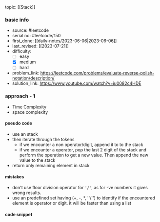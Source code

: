 topic: [[Stack]]

### basic info
- source: #leetcode 
- serial no: #leetcode/150 
- first_done: [[daily-notes/2023-06-06|2023-06-06]]
- last_revised: [[2023-07-21]]
- difficulty:
	- [ ] easy
	- [x] medium
	- [ ] hard
- problem_link: https://leetcode.com/problems/evaluate-reverse-polish-notation/description/
- solution_link: https://www.youtube.com/watch?v=iu0082c4HDE

### approach - 1
- Time Complexity
- space complexity

#### pseudo code
- use an stack 
- then iterate through the tokens
	- if we encounter a non operator/digit, append it to to the stack
	- if we encounter a operator, pop the last 2 digit of the stack and perform the operation to get a new value. Then append the new value to the stack
- return only remaining element in stack
#### mistakes
- don't use floor division operator for <code>'/'</code>, as for -ve numbers it gives wrong results.
- use an predefined set having (+, -, *, ''/'') to identify if the encountered element is operator or digit. it will be faster than using a list
#### code snippet
```python

```